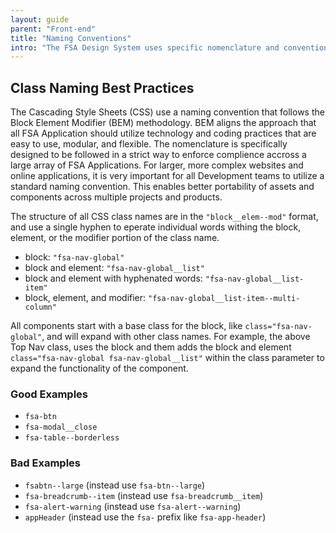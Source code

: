 ```yaml
---
layout: guide
parent: "Front-end"
title: "Naming Conventions"
intro: "The FSA Design System uses specific nomenclature and conventions to enforce a more structured approach to CSS."
---
```


## Class Naming Best Practices

The Cascading Style Sheets (CSS) use a naming convention that follows the Block Element Modifier (BEM) methodology. BEM aligns the approach that all FSA Application should utilize technology and coding practices that are easy to use, modular, and flexible. The nomenclature is specifically designed to be followed in a strict way to enforce complience accross a large array of FSA Applications. For larger, more complex websites and online applications, it is very important for all Development teams to utilize a standard naming convention. This enables better portability of assets and components across multiple projects and products.

The structure of all CSS class names are in the `"block__elem--mod"` format, and use a single hyphen to eperate individual words withing the block, element, or the modifier portion of the class name.

* block: `"fsa-nav-global"`
* block and element: `"fsa-nav-global__list"`
* block and element with hyphenated words: `"fsa-nav-global__list-item"`
* block, element, and modifier: `"fsa-nav-global__list-item--multi-column"`

All components start with a base class for the block, like `class="fsa-nav-global"`, and will expand with other class names. For example, the above Top Nav class, uses the block and them adds the block and element `class="fsa-nav-global fsa-nav-global__list"` within the class parameter to expand the functionality of the component.

### Good Examples

* `fsa-btn`
* `fsa-modal__close`
* `fsa-table--borderless`

### Bad Examples

* `fsabtn--large` (instead use `fsa-btn--large`)
* `fsa-breadcrumb--item` (instead use `fsa-breadcrumb__item`)
* `fsa-alert-warning` (instead use `fsa-alert--warning`)
* `appHeader` (instead use the `fsa-` prefix like `fsa-app-header`)
